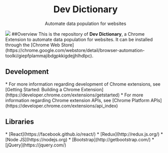 <h1 align="center">Dev Dictionary</h1>
<p align="center">Automate data population for websites</p>
<kbd><img src='https://github.com/kensplanet/dev-dictionary/blob/dev/screenshots/2.0.0-1.png?raw=true'/></kbd>
##Overview
This is the repository of <b>Dev Dictionary</b>, a Chrome Extension to automate data population for websites. It can be installed through the [Chrome Web Store](https://chrome.google.com/webstore/detail/browser-automation-toolki/giepfplammajibdgpkkigdejjhlhdlpc).

<h2>Development</h2>
* For more information regarding development of Chrome extensions, see [Getting Started: Building a Chrome Extension](https://developer.chrome.com/extensions/getstarted)
* For more information regarding Chrome extension APIs, see [Chrome Platform APIs](https://developer.chrome.com/extensions/api_index)

<h2>Libraries</h2>
* [React](https://facebook.github.io/react/)
* [Redux](http://redux.js.org/)
* [Node JS](https://nodejs.org)
* [Bootstrap](http://getbootstrap.com/)
* [jQuery](https://jquery.com/)

